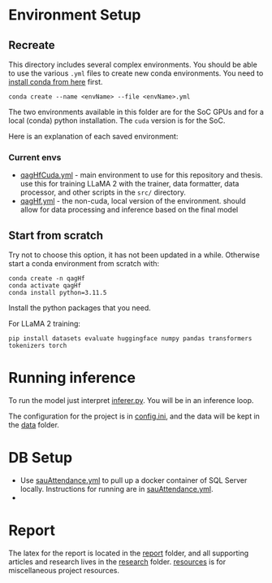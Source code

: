 # Environment Setup
## Recreate
This directory includes several complex environments. You should be able to use the various `.yml` files to create new conda environments. You need to [install conda from here](https://docs.anaconda.com/free/miniconda/) first.
```
conda create --name <envName> --file <envName>.yml
```
The two environments available in this folder are for the SoC GPUs and for a local (conda) python installation. The `cuda` version is for the SoC.

Here is an explanation of each saved environment:
### Current envs
* [qagHfCuda.yml](env/qagHfCuda.yml) - main environment to use for this repository and thesis. use this for training LLaMA 2 with the trainer, data formatter, data processor, and other scripts in the `src/` directory.
* [qagHf.yml](env/qagHf.yml) - the non-cuda, local version of the environment. should allow for data processing and inference based on the final model

## Start from scratch
Try not to choose this option, it has not been updated in a while.
Otherwise start a conda environment from scratch with:

```
conda create -n qagHf
conda activate qagHf
conda install python=3.11.5
```

Install the python packages that you need.

For LLaMA 2 training:
```
pip install datasets evaluate huggingface numpy pandas transformers tokenizers torch
```

# Running inference
To run the model just interpret [inferer.py](src/inferer.py). You will be in an inference loop.

The configuration for the project is in [config.ini](src/config.ini), and the data will be kept in the [data](data/) folder.

# DB Setup
* Use [sauAttendance.yml](env/sauAttendance.yml) to pull up a docker container of SQL Server locally. Instructions for running are in [sauAttendance.yml](sauAttendance.yml).
* 

# Report
The latex for the report is located in the [report](report/) folder, and all supporting articles and research lives in the [research](research/) folder. [resources](resources/) is for miscellaneous project resources.
